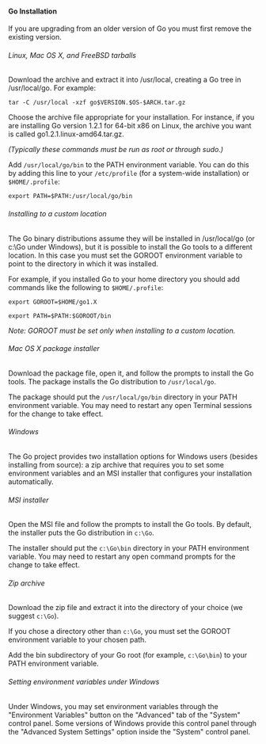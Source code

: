 

#### Go Installation
If you are upgrading from an older version of Go you must first remove the existing version.

###### Linux, Mac OS X, and FreeBSD tarballs
Download the archive and extract it into /usr/local, creating a Go tree in /usr/local/go. For example:

`tar -C /usr/local -xzf go$VERSION.$OS-$ARCH.tar.gz`


Choose the archive file appropriate for your installation. For instance, if you are installing Go version 1.2.1 for 64-bit x86 on Linux, the archive you want is called go1.2.1.linux-amd64.tar.gz.

_(Typically these commands must be run as root or through sudo.)_

Add `/usr/local/go/bin` to the PATH environment variable. You can do this by adding this line to your `/etc/profile` (for a system-wide installation) or `$HOME/.profile`:

`export PATH=$PATH:/usr/local/go/bin`

###### Installing to a custom location

The Go binary distributions assume they will be installed in /usr/local/go (or c:\Go under Windows), but it is possible to install the Go tools to a different location. In this case you must set the GOROOT environment variable to point to the directory in which it was installed.

For example, if you installed Go to your home directory you should add commands like the following to `$HOME/.profile`:

`export GOROOT=$HOME/go1.X`

`export PATH=$PATH:$GOROOT/bin`

_Note: GOROOT must be set only when installing to a custom location._

###### Mac OS X package installer
Download the package file, open it, and follow the prompts to install the Go tools. The package installs the Go distribution to `/usr/local/go`.

The package should put the `/usr/local/go/bin` directory in your PATH environment variable. You may need to restart any open Terminal sessions for the change to take effect.

###### Windows
The Go project provides two installation options for Windows users (besides installing from source): a zip archive that requires you to set some environment variables and an MSI installer that configures your installation automatically.

###### MSI installer

Open the MSI file and follow the prompts to install the Go tools. By default, the installer puts the Go distribution in `c:\Go`.

The installer should put the `c:\Go\bin` directory in your PATH environment variable. You may need to restart any open command prompts for the change to take effect.

###### Zip archive

Download the zip file and extract it into the directory of your choice (we suggest `c:\Go`).

If you chose a directory other than `c:\Go`, you must set the GOROOT environment variable to your chosen path.

Add the bin subdirectory of your Go root (for example, `c:\Go\bin`) to your PATH environment variable.

###### Setting environment variables under Windows

Under Windows, you may set environment variables through the "Environment Variables" button on the "Advanced" tab of the "System" control panel. Some versions of Windows provide this control panel through the "Advanced System Settings" option inside the "System" control panel.

